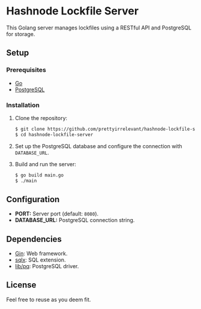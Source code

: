 # Hashnode Lockfile Server

This Golang server manages lockfiles using a RESTful API and PostgreSQL for storage.

## Setup

### Prerequisites

- [Go](https://golang.org/dl/)
- [PostgreSQL](https://www.postgresql.org/download/)

### Installation

1. Clone the repository:

   ```bash
   $ git clone https://github.com/prettyirrelevant/hashnode-lockfile-server.git
   $ cd hashnode-lockfile-server
   ```

2. Set up the PostgreSQL database and configure the connection with `DATABASE_URL`.

3. Build and run the server:

   ```bash
   $ go build main.go
   $ ./main
   ```

## Configuration

- **PORT:** Server port (default: `8080`).
- **DATABASE_URL:** PostgreSQL connection string.

## Dependencies

- [Gin](https://github.com/gin-gonic/gin): Web framework.
- [sqlx](https://github.com/jmoiron/sqlx): SQL extension.
- [lib/pq](https://github.com/lib/pq): PostgreSQL driver.

## License

Feel free to reuse as you deem fit.
